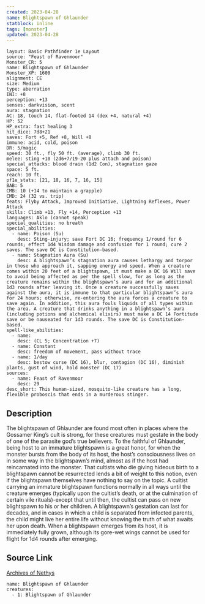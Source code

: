 ```yaml
---
created: 2023-04-28
name: Blightspawn of Ghlaunder
statblock: inline
tags: [monster]
updated: 2023-04-28
---
```

```statblock
layout: Basic Pathfinder 1e Layout
source: "Feast of Ravenmoor"
Monster_CR: 5
name: Blightspawn of Ghlaunder
Monster_XP: 1600
alignment: CE
size: Medium
type: aberration
INI: +8
perception: +13
senses: darkvision, scent
aura: stagnation
AC: 18, touch 14, flat-footed 14 (dex +4, natural +4)
HP: 52
HP_extra: fast healing 3
hit_dice: 7d8+21
saves: Fort +5, Ref +8, Will +8
immune: acid, cold, poison
DR: 5/magic
speed: 30 ft., fly 50 ft. (average), climb 30 ft.
melee: sting +10 (2d6+7/19-20 plus attach and poison)
special_attacks: blood drain (1d2 Con), stagnation gaze
space: 5 ft.
reach: 10 ft.
pf1e_stats: [21, 18, 16, 7, 16, 15]
BAB: 5
CMB: 10 (+14 to maintain a grapple)
CMD: 24 (32 vs. trip)
feats: Flyby Attack, Improved Initiative, Lightning Reflexes, Power Attack
skills: Climb +13, Fly +14, Perception +13
languages: Aklo (cannot speak)
special_qualities: no breath
special_abilities:
  - name: Poison (Su)
    desc: Sting-injury; save Fort DC 16; frequency 1/round for 6 rounds; effect 1d4 Wisdom damage and confusion for 1 round; cure 2 saves. The save DC is Constitution-based.
  - name: Stagnation Aura (Su)
    desc: A blightspawn’s stagnation aura causes lethargy and torpor in those who approach it, sapping energy and speed. When a creature comes within 20 feet of a blightspawn, it must make a DC 16 Will save to avoid being affected as per the spell slow, for as long as the creature remains within the blightspawn’s aura and for an additional 1d3 rounds after leaving it. Once a creature successfully saves against the aura, it is immune to that particular blightspawn’s aura for 24 hours; otherwise, re-entering the aura forces a creature to save again. In addition, this aura fouls liquids of all types within the area. A creature that drinks anything in a blightspawn’s aura (including potions and alchemical elixirs) must make a DC 14 Fortitude save or be nauseated for 1d3 rounds. The save DC is Constitution-based.
spell-like_abilities:
  - name:
    desc: (CL 5; Concentration +7)
  - name: Constant
    desc: freedom of movement, pass without trace
  - name: 1/day
    desc: bestow curse (DC 16), blur, contagion (DC 16), diminish plants, gust of wind, hold monster (DC 17)
sources:
  - name: Feast of Ravenmoor
    desc: 29
desc_short: This human-sized, mosquito-like creature has a long, flexible proboscis that ends in a murderous stinger.
```
## Description
The blightspawn of Ghlaunder are found most often in places where the Gossamer King’s cult is strong, for these creatures must gestate in the body of one of the parasite god’s true believers. To the faithful of Ghlaunder, being host to an immature blightspawn is a great honor, for when the monster bursts from the body of its host, the host’s consciousness lives on in some way in the blightspawn’s mind, almost as if the host had reincarnated into the monster. That cultists who die giving hideous birth to a blightspawn cannot be resurrected lends a bit of weight to this notion, even if the blightspawn themselves have nothing to say on the topic. A cultist carrying an immature blightspawn functions normally in all ways until the creature emerges (typically upon the cultist’s death, or at the culmination of certain vile rituals)-except that until then, the cultist can pass on new blightspawn to his or her children. A blightspawn’s gestation can last for decades, and in cases in which a child is separated from infected parents, the child might live her entire life without knowing the truth of what awaits her upon death. When a blightspawn emerges from its host, it is immediately fully grown, although its gore-wet wings cannot be used for flight for 1d4 rounds after emerging.
## Source Link
[Archives of Nethys](https://aonprd.com/MonsterDisplay.aspx?ItemName=Blightspawn%20of%20Ghlaunder)
```encounter-table
name: Blightspawn of Ghlaunder
creatures:
  - 1: Blightspawn of Ghlaunder
```
